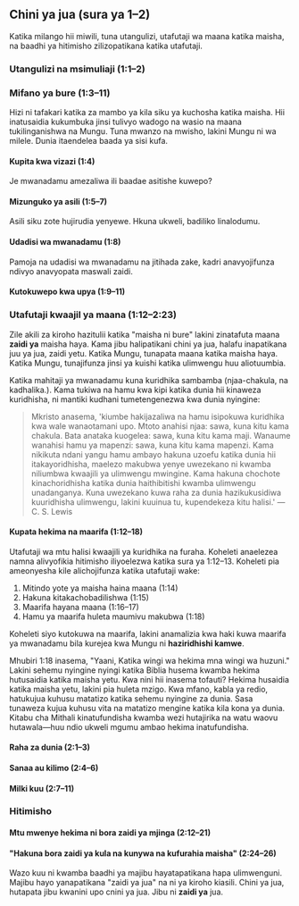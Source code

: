 ## Chini ya jua (sura ya 1–2)

Katika milango hii miwili, tuna utangulizi, utafutaji wa maana katika maisha, na baadhi ya hitimisho zilizopatikana katika utafutaji.

### Utangulizi na msimuliaji (1:1–2)

### Mifano ya bure (1:3–11)

Hizi ni tafakari katika za mambo ya kila siku ya kuchosha katika maisha. Hii inatusaidia kukumbuka jinsi tulivyo wadogo na wasio na maana tukilinganishwa na Mungu. Tuna mwanzo na mwisho, lakini Mungu ni wa milele. Dunia itaendelea baada ya sisi kufa.

#### Kupita kwa vizazi (1:4)

Je mwanadamu amezaliwa ili baadae asitishe kuwepo?

#### Mizunguko ya asili (1:5–7)

Asili siku zote hujirudia yenyewe. Hkuna ukweli, badiliko linalodumu.

#### Udadisi wa mwanadamu (1:8)

Pamoja na udadisi wa mwanadamu na jitihada zake, kadri anavyojifunza ndivyo anavyopata maswali zaidi.

#### Kutokuwepo kwa upya (1:9–11)

### Utafutaji kwaajil ya maana (1:12–2:23)

Zile akili za kiroho hazitulii katika "maisha ni bure" lakini zinatafuta maana **zaidi ya** maisha haya. Kama jibu halipatikani chini ya jua, halafu inapatikana juu ya jua, zaidi yetu. Katika Mungu, tunapata maana katika maisha haya. Katika Mungu, tunajifunza jinsi ya kuishi katika ulimwengu huu aliotuumbia.

Katika mahitaji ya mwanadamu kuna kuridhika sambamba (njaa-chakula, na kadhalika.). Kama tukiwa na hamu kwa kipi katika dunia hii kinaweza kuridhisha, ni mantiki kudhani tumetengenezwa kwa dunia nyingine:

> Mkristo anasema, 'kiumbe hakijazaliwa na hamu isipokuwa kuridhika kwa wale wanaotamani upo. Mtoto anahisi njaa: sawa, kuna kitu kama chakula. Bata anataka kuogelea: sawa, kuna kitu kama maji. Wanaume wanahisi hamu ya mapenzi: sawa, kuna kitu kama mapenzi. Kama nikikuta ndani yangu hamu ambayo hakuna uzoefu katika dunia hii itakayoridhisha, maelezo makubwa yenye uwezekano ni kwamba niliumbwa kwaajili ya ulimwengu mwingine. Kama hakuna chochote kinachoridhisha katika dunia haithibitishi kwamba ulimwengu unadanganya. Kuna uwezekano kuwa raha za dunia hazikukusidiwa kuuridhisha ulimwengu, lakini kuuinua tu, kupendekeza kitu halisi.' 
>—C. S. Lewis

#### Kupata hekima na maarifa (1:12–18)

Utafutaji wa mtu halisi kwaajili ya kuridhika na furaha. Koheleti anaelezea namna alivyofikia hitimisho iliyoelezwa katika sura ya 1:12–13. Koheleti pia ameonyesha kile alichojifunza katika utafutaji wake:

1. Mitindo yote ya maisha haina maana (1:14)
2. Hakuna kitakachobadilishwa (1:15)
3. Maarifa hayana maana (1:16–17)
4. Hamu ya maarifa huleta maumivu makubwa (1:18) 

Koheleti siyo kutokuwa na maarifa, lakini anamalizia kwa haki kuwa maarifa ya mwanadamu bila kurejea kwa Mungu ni **haziridhishi kamwe**.

Mhubiri 1:18 inasema, "Yaani, Katika wingi wa hekima mna wingi wa huzuni." Lakini sehemu nyingine nyingi katika Biblia husema kwamba hekima hutusaidia katika maisha yetu. Kwa nini hii inasema tofauti? Hekima husaidia katika maisha yetu, lakini pia huleta mzigo. Kwa mfano, kabla ya redio, hatukujua kuhusu matatizo katika sehemu nyingine za dunia. Sasa tunaweza kujua kuhusu vita na matatizo mengine katika kila kona ya dunia. Kitabu cha Mithali kinatufundisha kwamba wezi hutajirika na watu waovu hutawala&mdash;huu ndio ukweli mgumu ambao hekima inatufundisha.

#### Raha za dunia (2:1–3)

#### Sanaa au kilimo (2:4–6)

#### Milki kuu (2:7–11)

### Hitimisho

#### Mtu mwenye hekima ni bora zaidi ya mjinga (2:12–21)

#### "Hakuna bora zaidi ya kula na kunywa na kufurahia maisha" (2:24–26)

Wazo kuu ni kwamba baadhi ya majibu hayatapatikana hapa ulimwenguni. Majibu hayo yanapatikana "zaidi ya jua" na ni ya kiroho kiasili. Chini ya jua, hutapata jibu kwanini upo cnini ya jua. Jibu ni **zaidi ya** jua.

